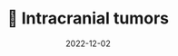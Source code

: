 ---
title: 🧠 Intracranial tumors
date: '2022-12-02'
type: book
weight: 307
commentable: true

show_breadcrumb: true
---